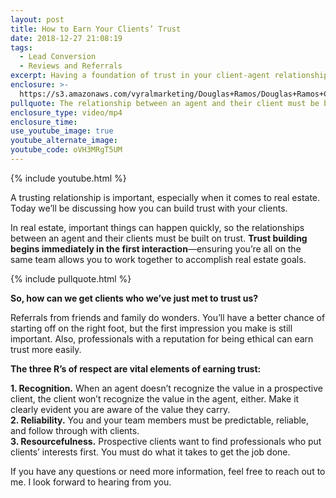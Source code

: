 ```yaml
---
layout: post
title: How to Earn Your Clients’ Trust
date: 2018-12-27 21:08:19
tags:
  - Lead Conversion
  - Reviews and Referrals
excerpt: Having a foundation of trust in your client-agent relationships is vital.
enclosure: >-
  https://s3.amazonaws.com/vyralmarketing/Douglas+Ramos/Douglas+Ramos+Century21+_+How+to+Earn+Your+Clients+Trust.mp4
pullquote: The relationship between an agent and their client must be built on trust.
enclosure_type: video/mp4
enclosure_time:
use_youtube_image: true
youtube_alternate_image:
youtube_code: oVH3MRgT5UM
---
```


{% include youtube.html %}

A trusting relationship is important, especially when it comes to real estate. Today we’ll be discussing how you can build trust with your clients.

In real estate, important things can happen quickly, so the relationships between an agent and their clients must be built on trust. **Trust building begins immediately in the first interaction**—ensuring you’re all on the same team allows you to work together to accomplish real estate goals.

{% include pullquote.html %}

**So, how can we get clients who we’ve just met to trust us?**

Referrals from friends and family do wonders. You’ll have a better chance of starting off on the right foot, but the first impression you make is still important. Also, professionals with a reputation for being ethical can earn trust more easily.

**The three R’s of respect are vital elements of earning trust:**

**1. Recognition.** When an agent doesn’t recognize the value in a prospective client, the client won’t recognize the value in the agent, either. Make it clearly evident you are aware of the value they carry.<br>**2. Reliability.** You and your team members must be predictable, reliable, and follow through with clients.<br>**3. Resourcefulness.** Prospective clients want to find professionals who put clients’ interests first. You must do what it takes to get the job done.

If you have any questions or need more information, feel free to reach out to me. I look forward to hearing from you.
